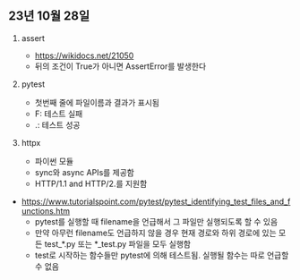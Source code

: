 ## 23년 10월 28일

1. assert
    - https://wikidocs.net/21050
    - 뒤의 조건이 True가 아니면 AssertError를 발생한다
2. pytest
    - 첫번째 줄에 파일이름과 결과가 표시됨
    - F: 테스트 실패
    - .: 테스트 성공

3. httpx
    - 파이썬 모듈
    - sync와 async APIs를 제공함
    - HTTP/1.1 and HTTP/2.를 지원함






- https://www.tutorialspoint.com/pytest/pytest_identifying_test_files_and_functions.htm
    - pytest를 실행할 때 filename을 언급해서 그 파일만 실행되도록 할 수 있음
    - 만약 아무런 filename도 언급하지 않을 경우 현재 경로와 하위 경로에 있는 모든 test_*.py 또는 *_test.py 파일을 모두 실행함
    - test로 시작하는 함수들만 pytest에 의해 테스트됨. 실행될 함수는 따로 언급할 수 없음
